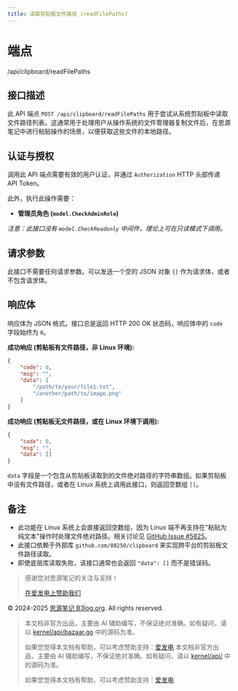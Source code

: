 ```yaml
---
title: 读取剪贴板文件路径 (readFilePaths)
---
```

# 端点

/api/clipboard/readFilePaths

## 接口描述

此 API 端点 `POST /api/clipboard/readFilePaths` 用于尝试从系统剪贴板中读取文件路径列表。这通常用于处理用户从操作系统的文件管理器复制文件后，在思源笔记中进行粘贴操作的场景，以便获取这些文件的本地路径。

## 认证与授权

调用此 API 端点需要有效的用户认证，并通过 `Authorization` HTTP 头部传递 API Token。

此外，执行此操作需要：

-   **管理员角色 (`model.CheckAdminRole`)**

_注意：此接口没有 `model.CheckReadonly` 中间件，理论上可在只读模式下调用。_

## 请求参数

此接口不需要任何请求参数。可以发送一个空的 JSON 对象 `{}` 作为请求体，或者不包含请求体。

## 响应体

响应体为 JSON 格式。接口总是返回 HTTP 200 OK 状态码，响应体中的 `code` 字段始终为 `0`。

**成功响应 (剪贴板有文件路径，非 Linux 环境):**

```json
{
    "code": 0,
    "msg": "",
    "data": [
        "/path/to/your/file1.txt",
        "/another/path/to/image.png"
    ]
}
```

**成功响应 (剪贴板无文件路径，或在 Linux 环境下调用):**

```json
{
    "code": 0,
    "msg": "",
    "data": []
}
```

`data` 字段是一个包含从剪贴板读取到的文件绝对路径的字符串数组。如果剪贴板中没有文件路径，或者在 Linux 系统上调用此接口，则返回空数组 `[]`。

## 备注

-   此功能在 Linux 系统上会直接返回空数组，因为 Linux 端不再支持在"粘贴为纯文本"操作时处理文件绝对路径。相关讨论见 [GitHub Issue #5825](https://github.com/siyuan-note/siyuan/issues/5825)。
-   此接口依赖于外部库 `github.com/88250/clipboard` 来实现跨平台的剪贴板文件路径读取。
-   即使底层库读取失败，该接口通常也会返回 `"data": []` 而不是错误码。

> 感谢您对思源笔记的关注与支持！
> 
> [在爱发电上赞助我们](https://afdian.com/a/leolee9086?tab=feed)

© 2024-2025 [思源笔记 B3log.org](https://b3log.org/siyuan). All rights reserved.
> 本文档非官方出品，主要由 AI 辅助编写，不保证绝对准确。如有疑问，请以 [kernel/api/bazaar.go](https://github.com/siyuan-note/siyuan/blob/master/kernel/api/bazaar.go) 中的源码为准。
> 
> 如果您觉得本文档有帮助，可以考虑赞助支持：[爱发电](https://afdian.com/a/leolee9086?tab=feed)
> 本文档非官方出品，主要由 AI 辅助编写，不保证绝对准确。如有疑问，请以 [kernel/api/](https://github.com/siyuan-note/siyuan/blob/master/kernel/api/) 中的源码为准。
> 
> 如果您觉得本文档有帮助，可以考虑赞助支持：[爱发电](https://afdian.com/a/leolee9086?tab=feed)
